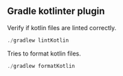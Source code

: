 ## Gradle kotlinter plugin

Verify if kotlin files are linted correctly.

```powershell
./gradlew lintKotlin
```

Tries to format kotlin files.

```powershell
./gradlew formatKotlin
```